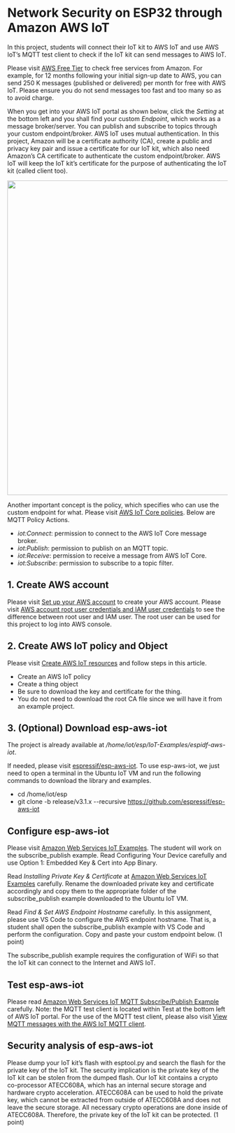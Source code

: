 # Network Security on ESP32 through Amazon AWS IoT

In this project, students will connect their IoT kit to AWS IoT and use AWS IoT’s MQTT test client to check if the IoT kit can send messages to AWS IoT.

Please visit [AWS Free Tier](https://aws.amazon.com/free/?all-free-tier.sort-by=item.additionalFields.SortRank&all-free-tier.sort-order=asc) to check free services from Amazon. For example, for 12 months following your initial sign-up date to AWS, you can send 250 K messages (published or delivered) per month for free with AWS IoT. Please ensure you do not send messages too fast and too many so as to avoid charge.

When you get into your AWS IoT portal as shown below, click the *Setting* at the bottom left and you shall find your custom *Endpoint*, which works as a message broker/server. You can publish and subscribe to topics through your custom endpoint/broker. AWS IoT uses mutual authentication. In this project, Amazon will be a certificate authority (CA), create a public and privacy key pair and issue a certificate for our IoT kit, which also need Amazon’s CA certificate to authenticate the custom endpoint/broker. AWS IoT will keep the IoT kit’s certificate for the purpose of authenticating the IoT kit (called client too).

<img src="https://github.com/xinwenfu/Network-Security-on-ESP32/assets/69218457/7a1b9fb7-56a4-487a-949e-32992fb1670f" width=720>


Another important concept is the policy, which specifies who can use the custom endpoint for what. Please visit [AWS IoT Core policies](https://docs.aws.amazon.com/iot/latest/developerguide/iot-policies.html). Below are MQTT Policy Actions.
-	*iot:Connect*: permission to connect to the AWS IoT Core message broker.
-	*iot:Publish*: permission to publish on an MQTT topic.
-	*iot:Receive*: permission to receive a message from AWS IoT Core.
-	*iot:Subscribe*: permission to subscribe to a topic filter.

## 1. Create AWS account
Please visit [Set up your AWS account](https://docs.aws.amazon.com/iot/latest/developerguide/setting-up.html) to create your AWS account. Please visit [AWS account root user credentials and IAM user credentials](https://docs.aws.amazon.com/general/latest/gr/root-vs-iam.html) to see the difference between root user and IAM user. The root user can be used for this project to log into AWS console. 

## 2. Create AWS IoT policy and Object
Please visit [Create AWS IoT resources](https://docs.aws.amazon.com/iot/latest/developerguide/create-iot-resources.html) and follow steps in this article.
-	Create an AWS IoT policy
-	Create a thing object
  -	Be sure to download the key and certificate for the thing.
  -	You do not need to download the root CA file since we will have it from an example project.

## 3. (Optional) Download esp-aws-iot
The project is already available at */home/iot/esp/IoT-Examples/espidf-aws-iot*.

If needed, please visit [espressif/esp-aws-iot](https://github.com/espressif/esp-aws-iot). To use esp-aws-iot, we just need to open a terminal in the Ubuntu IoT VM and run the following commands to download the library and examples. 
-	cd /home/iot/esp
-	git clone -b release/v3.1.x --recursive https://github.com/espressif/esp-aws-iot

## Configure esp-aws-iot
Please visit [Amazon Web Services IoT Examples](https://github.com/espressif/esp-aws-iot/tree/release/v3.1.x/examples). The student will work on the subscribe_publish example. Read Configuring Your Device carefully and use Option 1: Embedded Key & Cert into App Binary. 

Read *Installing Private Key & Certificate* at [Amazon Web Services IoT Examples](https://github.com/espressif/esp-aws-iot/tree/release/v3.1.x/examples) carefully. Rename the downloaded private key and certificate accordingly and copy them to the appropriate folder of the subscribe_publish example downloaded to the Ubuntu IoT VM. 

Read *Find & Set AWS Endpoint Hostname* carefully. In this assignment, please use VS Code to configure the AWS endpoint hostname. That is, a student shall open the subscribe_publish example with VS Code and perform the configuration. Copy and paste your custom endpoint below. (1 point)

The subscribe_publish example requires the configuration of WiFi so that the IoT kit can connect to the Internet and AWS IoT. 

## Test esp-aws-iot
Please read [Amazon Web Services IoT MQTT Subscribe/Publish Example](https://github.com/espressif/esp-aws-iot/tree/release/v3.1.x/examples/subscribe_publish) carefully. Note: the MQTT test client is located within Test at the bottom left of AWS IoT portal. For the use of the MQTT test client, please also visit [View MQTT messages with the AWS IoT MQTT client](https://docs.aws.amazon.com/iot/latest/developerguide/view-mqtt-messages.html). 

## Security analysis of esp-aws-iot
Please dump your IoT kit’s flash with esptool.py and search the flash for the private key of the IoT kit. The security implication is the private key of the IoT kit can be stolen from the dumped flash. Our IoT kit contains a crypto co-processor ATECC608A, which has an internal secure storage and hardware crypto acceleration. ATECC608A can be used to hold the private key, which cannot be extracted from outside of ATECC608A and does not leave the secure storage. All necessary crypto operations are done inside of ATECC608A. Therefore, the private key of the IoT kit can be protected. (1 point)

